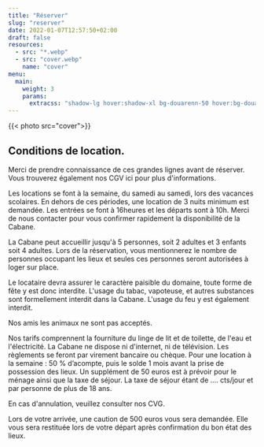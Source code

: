 ```yaml
---
title: "Réserver"
slug: "reserver"
date: 2022-01-07T12:57:50+02:00
draft: false
resources:
  - src: "*.webp"
  - src: "cover.webp"
    name: "cover"
menu:
  main:
    weight: 3
    params:
      extracss: "shadow-lg hover:shadow-xl bg-douarenn-50 hover:bg-douarenn-300 text-white hover:text-white rounded-sm"
---
```


{{< photo src="cover">}}

## Conditions de location.

Merci de prendre connaissance de ces grandes lignes avant de réserver.
Vous trouverez également nos CGV ici pour plus d'informations.

Les locations se font à la semaine, du samedi au samedi, lors des vacances scolaires.
En dehors de ces périodes, une location de 3 nuits minimum est demandée.
Les entrées se font à 16heures et les départs sont à 10h.
Merci de nous contacter pour vous confirmer rapidement la disponibilité de la Cabane.


La Cabane peut accueillir jusqu'à 5 personnes, soit 2 adultes et 3 enfants soit 4 adultes. Lors de la réservation, vous mentionnerez le nombre de personnes occupant les lieux et seules ces personnes seront autorisées à loger sur place.

Le locataire devra assurer le caractère paisible du domaine, toute forme de fête y est donc interdite. L'usage du tabac, vapoteuse, et autres substances sont formellement interdit dans la Cabane.
L'usage du feu y est également interdit. 

Nos amis les animaux ne sont pas acceptés.

Nos tarifs comprennent la fourniture du linge de lit et de toilette, de l'eau et l'électricité. 
La Cabane ne dispose ni d'internet, ni de télévision.
Les règlements se feront par virement bancaire ou chèque. Pour une location à la semaine : 50 % d’acompte, puis le solde 1 mois avant la prise de possession des lieux.
Un supplément de 50 euros est à prévoir pour le ménage ainsi que la taxe de séjour.
La taxe de séjour étant de .... cts/jour et par personne de plus de 18 ans.

En cas d'annulation, veuillez consulter nos CVG.

Lors de votre arrivée, une caution de 500 euros vous sera demandée. Elle vous sera restituée lors de votre départ après confirmation du bon état des lieux.


